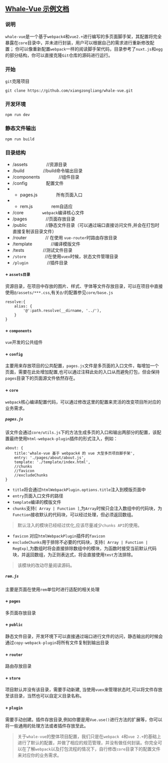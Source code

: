 ## [Whale-Vue 示例文档](https://whale.xiangzongliang.com "示例文档")

### 说明
`whale-vue`是一个基于`webpack4`和`vue2.+`进行编写的多页面脚手架，其配置将完全暴露在`core`目录中，并未进行封装，用户可以根据自己的需求进行重新修改配置； 你可以像重新配置`webpack`一样的阅读脚手架代码，目录参考了`nuxt.js`和`egg`的部分结构，你可以直接克隆`Git`仓库的源码进行运行。


### 开始

`git`克隆项目   
```
git clone https://github.com/xiangzongliang/whale-vue.git
```
### 开发环境
```
npm run dev
```
### 静态文件输出
```
npm run build
```


### 目录结构


- /assets   &emsp;&emsp;&emsp;&emsp;//资源目录  
- /build    &emsp;&emsp;&emsp;&emsp;//build命令输出目录   
- /components  &emsp;&emsp;&emsp;&emsp;//组件目录   
- /config      &emsp;&emsp;&emsp;&emsp;配置文件
- - pages.js    &emsp;&emsp;&emsp;&emsp;所有页面入口
- - rem.js      &emsp;&emsp;&emsp;&emsp;rem自适应
- /core     &emsp;&emsp;&emsp;&emsp;`webpack`编译核心文件
- /pages     &emsp;&emsp;&emsp;&emsp;//页面存放目录
- /public       &emsp;&emsp;&emsp;&emsp;//静态文件目录（可以通过端口直接访问文件,并会在打包时直接复制该目录文件）
- /router       &emsp;&emsp;&emsp;&emsp;// 在使用 `vue-router`时路由存放目录
- /template     &emsp;&emsp;&emsp;&emsp;//编译模版文件
- /tests        &emsp;&emsp;&emsp;&emsp;//测试文件目录
- `/store`       &emsp;&emsp;&emsp;&emsp;//在使用`vuex`时候，状态文件管理目录
- `/plugin`        &emsp;&emsp;&emsp;&emsp;//插件目录

#### + `assets目录`
资源目录，在项目中存放的图片、样式、字体等文件存放目录，可以在项目中直接使用`@/assets/***.css`,有关`@/`的配置参见`core/base.js`
```
resolve:{
    alias: {
        '@':path.resolve(__dirname, '../'),
    }
}
```

#### + `components`
`vue`开发的公共组件

#### + `config`
主要用来存放项目的公共配置，`pages.js`文件是多页面的入口文件，每增加一个页面，需要在此处增加配置,也可以通过注释此处的入口从而避免打包，但会保持`pages`目录下的页面源文件依然存在。


#### + `core`

`webpack`核心编译配置代码，可以通过修改这里的配置来灵活的改变项目所对应的业务需求。

##### `pages.js`
该文件会通过`core/utils.js`下的方法生成多页的入口和输出两部分的配置，该配置最终使用`html-webpack-plugin`插件的形式注入，例如：
```
about: {
    title:'whale-vue 基于 webpack4 的 vue 大型多页项目脚手架',
    entry: './pages/about/about.js',
    template: './template/index.html',
    //chunks
    //favicon
    //excludeChunks
}
```
- `title`将会通过`htmlWebpackPlugin.options.title`注入到模版页面中
- `entry`页面入口文件的路径
- `template`编译的模版文件
- `chunks`支持`[ Array | Function ]`,为`Array`时候只会注入数组中的代码块，为`Function`接收默认的代码块，可以经过处理，但必须返回数组。
> 默认注入的模块已经经过优化,应该尽量减少`chunks API`的使用。
- `favicon` 对应`htmlWebpackPlugin`插件的`favicon`
- `excludeChunks`用于排除不必要的代码块，支持`[ Array | Function | RegExp]`,为数组时将会直接排除数组中的模块，为函数时接受当前默认代码块，并返回数组，为正则表达式，将会直接使用`test`方法排除。
> 该模块的改动尽量阅读源码。

##### `rem.js`

主要是页面在使用`rem`单位时进行适配的相关处理

#### + `pages`

多页面存放目录

#### + `public`

静态文件目录，开发环境下可以直接通过端口进行文件的访问，静态输出的时候会通过`copy-webpack-plugin`将所有文件复制到输出目录

#### + `router`

路由存放目录

#### + `store`

项目默认并没有该目录，需要手动新建, 当使用`vuex`来管理状态时,可以将文件存放至该目录，当然也可以自定义目录名称。


#### + `plugin`

需要手动创建。插件存放目录,例如你要是用`Vue.use()`进行方法的扩展等，你可以将一些通用的处理方法或者插件存放至此。


> 关于`whale-vue`的整体项目配置，我们只是在`webpack 4`和`vue 2.+`的基础上进行了默认的配置，并做了相应的规范管理，并没有做任何封装。你完全可以在了解`webpack`以及打包流程的情况下，自行修改`core`目录下的配置文件来对应你的业务需求。